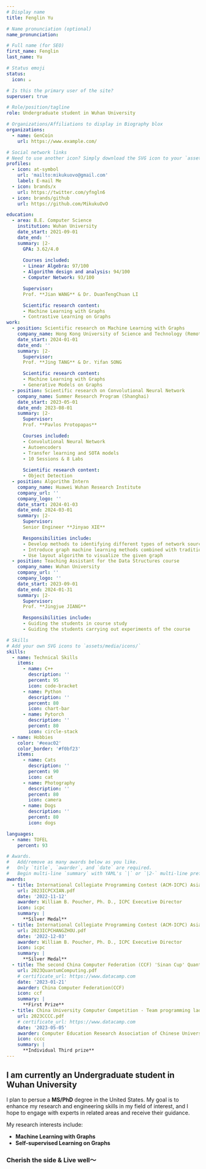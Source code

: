 ```yaml
---
# Display name
title: Fenglin Yu

# Name pronunciation (optional)
name_pronunciation: 

# Full name (for SEO)
first_name: Fenglin
last_name: Yu

# Status emoji
status:
  icon: ☕️

# Is this the primary user of the site?
superuser: true

# Role/position/tagline
role: Undergraduate student in Wuhan University

# Organizations/Affiliations to display in Biography blox
organizations:
  - name: GenCoin
    url: https://www.example.com/

# Social network links
# Need to use another icon? Simply download the SVG icon to your `assets/media/icons/` folder.
profiles:
  - icon: at-symbol
    url: 'mailto:mikukuovo@gmail.com'
    label: E-mail Me
  - icon: brands/x
    url: https://twitter.com/yfngln6
  - icon: brands/github
    url: https://github.com/MikukuOvO

education:
  - area: B.E. Computer Science
    institution: Wuhan University
    date_start: 2021-09-01
    date_end: ''
    summary: |2-
      GPA: 3.62/4.0
      
      Courses included:
      - Linear Algebra: 97/100
      - Algorithm design and analysis: 94/100
      - Computer Network: 93/100

      Supervisor:
      Prof. **Jian WANG** & Dr. DuanTengChuan LI

      Scientific research content:
      - Machine Learning with Graphs
      - Contrastive Learning on Graphs
work:
  - position: Scientific research on Machine Learning with Graphs
    company_name: Hong Kong University of Science and Technology (Remote)
    date_start: 2024-01-01
    date_end: ''
    summary: |2-
      Supervisor:
      Prof. **Jing TANG** & Dr. Yifan SONG

      Scientific research content:
      - Machine Learning with Graphs
      - Generative Models on Graphs   
  - position: Scientific research on Convolutional Neural Network
    company_name: Summer Research Program (Shanghai)
    date_start: 2023-05-01
    date_end: 2023-08-01
    summary: |2-
      Supervisor:
      Prof. **Pavlos Protopapas**

      Courses included:
      - Convolutional Neural Network
      - Autoencoders
      - Transfer learning and SOTA models
      - 10 Sessions & 8 Labs
      
      Scientific research content:
      - Object Detection
  - position: Algorithm Intern
    company_name: Huawei Wuhan Research Institute
    company_url: ''
    company_logo: ''
    date_start: 2024-01-03
    date_end: 2024-03-01
    summary: |2-
      Supervisor:
      Senior Engineer **Jinyao XIE**

      Responsibilities include:
      - Develop methods to identifying different types of network source nodes with the given graph
      - Introduce graph machine learning methods combined with traditional graph algorithm to handle the network structre diagram has a large number of access rings
      - Use layout algorithm to visualize the given graph
  - position: Teaching Assistant for the Data Structures course
    company_name: Wuhan University
    company_url: ''
    company_logo: ''
    date_start: 2023-09-01
    date_end: 2024-01-31
    summary: |2-
      Supervisor:
      Prof. **Jingjue JIANG**

      Responsibilities include:
      - Guiding the students in course study
      - Guiding the students carrying out experiments of the course

# Skills
# Add your own SVG icons to `assets/media/icons/`
skills:
  - name: Technical Skills
    items:
      - name: C++
        description: ''
        percent: 95
        icon: code-bracket
      - name: Python
        description: ''
        percent: 80
        icon: chart-bar
      - name: Pytorch
        description: ''
        percent: 80
        icon: circle-stack
  - name: Hobbies
    color: '#eeac02'
    color_border: '#f0bf23'
    items:
      - name: Cats
        description: ''
        percent: 90
        icon: cat
      - name: Photography
        description: ''
        percent: 80
        icon: camera
      - name: Dogs
        description: ''
        percent: 80
        icon: dogs

languages:
  - name: TOFEL
    percent: 93

# Awards.
#   Add/remove as many awards below as you like.
#   Only `title`, `awarder`, and `date` are required.
#   Begin multi-line `summary` with YAML's `|` or `|2-` multi-line prefix and indent 2 spaces below.
awards:
  - title: International Collegiate Programming Contest (ACM-ICPC) Asia Xi'an Regional Contest
    url: 2023ICPCXIAN.pdf
    date: '2022-11-12'
    awarder: William B. Poucher, Ph. D., ICPC Executive Director
    icon: icpc
    summary: |
      **Silver Medal**
  - title: International Collegiate Programming Contest (ACM-ICPC) Asia Hangzhou Regional Contest
    url: 2023ICPCHANGZHOU.pdf
    date: '2022-12-03'
    awarder: William B. Poucher, Ph. D., ICPC Executive Director
    icon: icpc
    summary: |
      **Silver Medal**
  - title: The second China Computer Federation (CCF) 'Sinan Cup' Quantum Computing Programming Challenge University group
    url: 2023QuantumComputing.pdf
    # certificate_url: https://www.datacamp.com
    date: '2023-01-21'
    awarder: China Computer Federation(CCF)
    icon: ccf
    summary: |
      **First Prize** 
  - title: China University Computer Competition - Team programming ladder Competition
    url: 2023CCCC.pdf
    # certificate_url: https://www.datacamp.com
    date: '2023-05-05'
    awarder: Computer Education Research Association of Chinese Universities
    icon: cccc
    summary: |
      **Individual Third prize** 
---
```


## I am currently an Undergraduate student in Wuhan University

I plan to persue a **MS/PhD** degree in the United States. My goal is to enhance my research and engineering skills in my field of interest, and I hope to engage with experts in related areas and receive their guidance.

My research interests include:

- **Machine Learning with Graphs**
- **Self-supervised Learning on Graphs**

### Cherish the side & Live well～